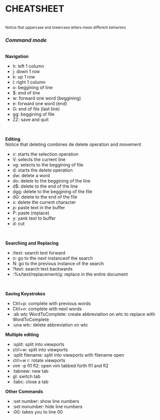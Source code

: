 <h1> CHEATSHEET </h1><br>
<sub>Notice that uppercase and lowercase letters mean different behaviors</sub>
<h3><i> Command mode</i></h3><br>
<b>Navigation</b><br>
<ul>
<li> h: left 1 column </li>
<li> j: down 1 row </li>
<li> k: up 1 row </li>
<li> l: right 1 column</li>
<li> o: beggining of line </li>
<li> $: end of line </li>
<li> w: forward one word (beggining)</li>
<li> e: forward one word (end)</li>
<li> G: end of file (last line)</li>
<li> gg: beggining of file </li>
<li> ZZ: save and quit </li>
</ul><br>

<b>Editing</b><br>
Notice that deleting combines de delete operation and movement<br>
<ul>

<li> v: starts the selection operation</li>
<li> V: selects the current line </li>
<li> vg: selects to the beggining of file </li>
<li> d: starts the delete operation </li>
<li> dw: delete a word </li>
<li> do: delete to the beggining of the line  </li>
<li> d$: delete to the end of the line</li>
<li> dgg: delete to the beggining of the file</li>
<li> dG: delete to the end of the file</li>
<li> x: delete the current character  </li>
<li> p: paste text in the buffer</li>
<li> P: paste (replace) </li>
<li> y: yank text to buffer </li>
<li> d: cut</li>
</ul><br>


<b>Searching and Replacing</b><br>
<ul>
<li> /text: search text forward</li>
<li> n: go to the next instanceof the search </li>
<li> N: go to the previous instance of the search </li>
<li> ?text: search text backwards </li>
<li> :%s/text/replacement/g: replace in the entire document </li>
</ul><br>

<b>Saving Keystrokes</b>
<ul>
<li> Ctrl+p: complete with previous words</li>
<li> Ctrl+n: complete with next words</li>
<li> :ab wtc WordToComplete: create abbreviation on wtc to replace with WordToComplete</li>
<li> :una wtc: delete abbreviation on wtc </li>
</ul>

<b>Multiple editing</b>
<ul>
<li> :split: split into viewports</li>
<li> ctrl+w: split into viewports </li>
<li> :split filename: split into viewports with filename open</li>
<li> ctrl+w r: rotate viewports</li>
<li> vim -p fl1 fl2: open vim tabbed forth fl1 and fl2</li>
<li> :tabnew: new tab </li>
<li> gl: switch tab </li>
<li> :tabc: close a tab </li>


</ul>
	 
<b>Other Commands</b>
<ul>
<li> :set number: show line numbers</li>
<li> :set nonumber: hide line numbers</li>
<li> :00: takes you to line 00</li>
</ul>

